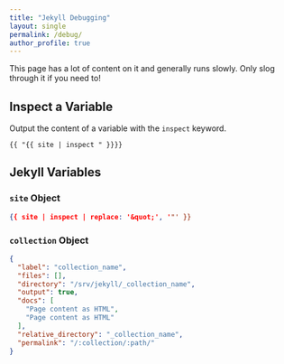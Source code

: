 ```yaml
---
title: "Jekyll Debugging"
layout: single
permalink: /debug/
author_profile: true
---
```


This page has a lot of content on it and generally runs slowly. Only slog through it if you need to!

## Inspect a Variable

Output the content of a variable with the `inspect` keyword.

```liquid
{{ "{{ site | inspect " }}}}
```

## Jekyll Variables

### `site` Object

```json
{{ site | inspect | replace: '&quot;', '"' }}
```

### `collection` Object

```json
{
  "label": "collection_name",
  "files": [],
  "directory": "/srv/jekyll/_collection_name",
  "output": true,
  "docs": [
    "Page content as HTML",
    "Page content as HTML"
  ],
  "relative_directory": "_collection_name",
  "permalink": "/:collection/:path/"
}
```
